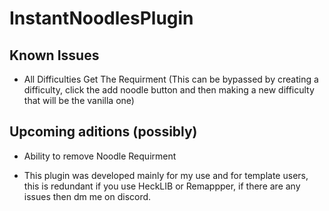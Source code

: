 # InstantNoodlesPlugin

## Known Issues
* All Difficulties Get The Requirment (This can be bypassed by creating a difficulty, click the add noodle button and then making a new difficulty that will be the vanilla one)

## Upcoming aditions (possibly)
* Ability to remove Noodle Requirment

* This plugin was developed mainly for my use and for template users, this is redundant if you use HeckLIB or Remappper, if there are any issues then dm me on discord.
